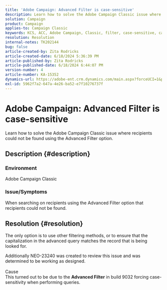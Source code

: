 ```yaml
---
title: 'Adobe Campaign: Advanced Filter is case-sensitive'
description: Learn how to solve the Adobe Campaign Classic issue where recipients could not be found using the Advanced Filter option.
solution: Campaign
product: Campaign
applies-to: Campaign Classic
keywords: KCS, ACC, Adobe Campaign, Classic, filter, case-sensitive, capitalization, NEO-23240
resolution: Resolution
internal-notes: TK202144
bug: false
article-created-by: Zita Rodricks
article-created-date: 6/18/2024 5:36:39 PM
article-published-by: Zita Rodricks
article-published-date: 6/18/2024 6:44:07 PM
version-number: 4
article-number: KA-15352
dynamics-url: https://adobe-ent.crm.dynamics.com/main.aspx?forceUCI=1&pagetype=entityrecord&etn=knowledgearticle&id=fa91134d-992d-ef11-840a-002248084fbb
exl-id: 5962f7a2-647a-4e26-ba52-e7f10276737f
---
```

# Adobe Campaign: Advanced Filter is case-sensitive


Learn how to solve the Adobe Campaign Classic issue where recipients could not be found using the Advanced Filter option.

## Description {#description}


### Environment

Adobe Campaign Classic

### Issue/Symptoms

When searching on recipients using the Advanced Filter option that recipients could not be found.


## Resolution {#resolution}


The only option is to use other filtering methods, or to ensure that the capitalization in the advanced query matches the record that is being looked for.

Additionally NEO-23240 was created to review this issue and was determined to be working as designed.
<br><br>Cause<br>This turned out to be due to the <b>Advanced Filter</b> in build 9032 forcing case-sensitivity when performing queries.
